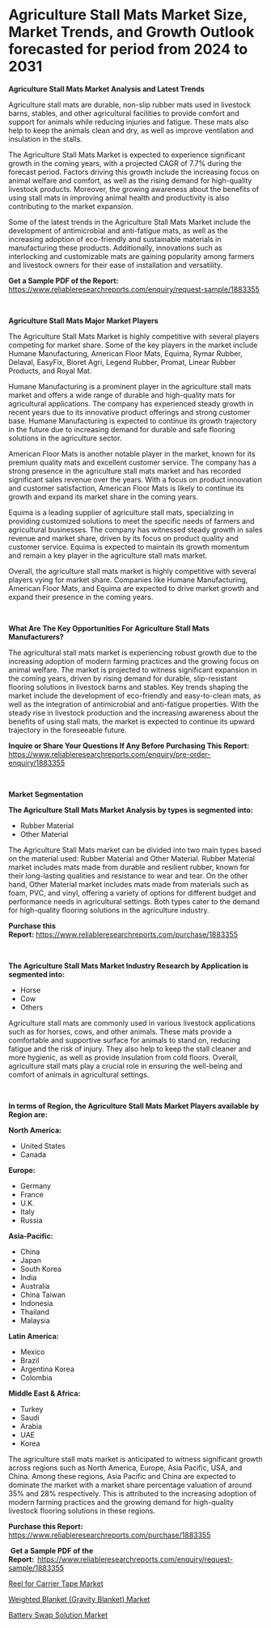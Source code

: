 <p><h1>Agriculture Stall Mats Market Size, Market Trends, and Growth Outlook forecasted for period from 2024 to 2031</h1></p><p><strong>Agriculture Stall Mats Market Analysis and Latest Trends</strong></p>
<p><p>Agriculture stall mats are durable, non-slip rubber mats used in livestock barns, stables, and other agricultural facilities to provide comfort and support for animals while reducing injuries and fatigue. These mats also help to keep the animals clean and dry, as well as improve ventilation and insulation in the stalls.</p><p>The Agriculture Stall Mats Market is expected to experience significant growth in the coming years, with a projected CAGR of 7.7% during the forecast period. Factors driving this growth include the increasing focus on animal welfare and comfort, as well as the rising demand for high-quality livestock products. Moreover, the growing awareness about the benefits of using stall mats in improving animal health and productivity is also contributing to the market expansion.</p><p>Some of the latest trends in the Agriculture Stall Mats Market include the development of antimicrobial and anti-fatigue mats, as well as the increasing adoption of eco-friendly and sustainable materials in manufacturing these products. Additionally, innovations such as interlocking and customizable mats are gaining popularity among farmers and livestock owners for their ease of installation and versatility.</p></p>
<p><strong>Get a Sample PDF of the Report:&nbsp;</strong> <a href="https://www.reliableresearchreports.com/enquiry/request-sample/1883355">https://www.reliableresearchreports.com/enquiry/request-sample/1883355</a></p>
<p>&nbsp;</p>
<p><strong>Agriculture Stall Mats Major Market Players</strong></p>
<p><p>The Agriculture Stall Mats Market is highly competitive with several players competing for market share. Some of the key players in the market include Humane Manufacturing, American Floor Mats, Equima, Rymar Rubber, Delaval, EasyFix, Bioret Agri, Legend Rubber, Promat, Linear Rubber Products, and Royal Mat.</p><p>Humane Manufacturing is a prominent player in the agriculture stall mats market and offers a wide range of durable and high-quality mats for agricultural applications. The company has experienced steady growth in recent years due to its innovative product offerings and strong customer base. Humane Manufacturing is expected to continue its growth trajectory in the future due to increasing demand for durable and safe flooring solutions in the agriculture sector.</p><p>American Floor Mats is another notable player in the market, known for its premium quality mats and excellent customer service. The company has a strong presence in the agriculture stall mats market and has recorded significant sales revenue over the years. With a focus on product innovation and customer satisfaction, American Floor Mats is likely to continue its growth and expand its market share in the coming years.</p><p>Equima is a leading supplier of agriculture stall mats, specializing in providing customized solutions to meet the specific needs of farmers and agricultural businesses. The company has witnessed steady growth in sales revenue and market share, driven by its focus on product quality and customer service. Equima is expected to maintain its growth momentum and remain a key player in the agriculture stall mats market.</p><p>Overall, the agriculture stall mats market is highly competitive with several players vying for market share. Companies like Humane Manufacturing, American Floor Mats, and Equima are expected to drive market growth and expand their presence in the coming years.</p></p>
<p>&nbsp;</p>
<p><strong>What Are The Key Opportunities For Agriculture Stall Mats Manufacturers?</strong></p>
<p><p>The agricultural stall mats market is experiencing robust growth due to the increasing adoption of modern farming practices and the growing focus on animal welfare. The market is projected to witness significant expansion in the coming years, driven by rising demand for durable, slip-resistant flooring solutions in livestock barns and stables. Key trends shaping the market include the development of eco-friendly and easy-to-clean mats, as well as the integration of antimicrobial and anti-fatigue properties. With the steady rise in livestock production and the increasing awareness about the benefits of using stall mats, the market is expected to continue its upward trajectory in the foreseeable future.</p></p>
<p><strong>Inquire or Share Your Questions If Any Before Purchasing This Report:</strong> <a href="https://www.reliableresearchreports.com/enquiry/pre-order-enquiry/1883355">https://www.reliableresearchreports.com/enquiry/pre-order-enquiry/1883355</a></p>
<p>&nbsp;</p>
<p><strong>Market Segmentation</strong></p>
<p><strong>The Agriculture Stall Mats Market Analysis by types is segmented into:</strong></p>
<p><ul><li>Rubber Material</li><li>Other Material</li></ul></p>
<p><p>The Agriculture Stall Mats market can be divided into two main types based on the material used: Rubber Material and Other Material. Rubber Material market includes mats made from durable and resilient rubber, known for their long-lasting qualities and resistance to wear and tear. On the other hand, Other Material market includes mats made from materials such as foam, PVC, and vinyl, offering a variety of options for different budget and performance needs in agricultural settings. Both types cater to the demand for high-quality flooring solutions in the agriculture industry.</p></p>
<p><strong>Purchase this Report:&nbsp;</strong><a href="https://www.reliableresearchreports.com/purchase/1883355">https://www.reliableresearchreports.com/purchase/1883355</a></p>
<p>&nbsp;</p>
<p><strong>The Agriculture Stall Mats Market Industry Research by Application is segmented into:</strong></p>
<p><ul><li>Horse</li><li>Cow</li><li>Others</li></ul></p>
<p><p>Agriculture stall mats are commonly used in various livestock applications such as for horses, cows, and other animals. These mats provide a comfortable and supportive surface for animals to stand on, reducing fatigue and the risk of injury. They also help to keep the stall cleaner and more hygienic, as well as provide insulation from cold floors. Overall, agriculture stall mats play a crucial role in ensuring the well-being and comfort of animals in agricultural settings.</p></p>
<p>&nbsp;</p>
<p><strong>In terms of Region, the Agriculture Stall Mats Market Players available by Region are:</strong></p>
<p>
    <p> <strong> North America: </strong>
        <ul>
            <li>United States</li>
            <li>Canada</li>
        </ul>
        </p> 
    <p> <strong> Europe: </strong>
        <ul>
            <li>Germany</li>
            <li>France</li>
            <li>U.K.</li>
            <li>Italy</li>
            <li>Russia</li>
        </ul>
        </p> 
    <p> <strong> Asia-Pacific: </strong>
        <ul>
            <li>China</li>
            <li>Japan</li>
            <li>South Korea</li>
            <li>India</li>
            <li>Australia</li>
            <li>China Taiwan</li>
            <li>Indonesia</li>
            <li>Thailand</li>
            <li>Malaysia</li>
        </ul>
        </p> 
    <p> <strong> Latin America: </strong>
        <ul>
            <li>Mexico</li>
            <li>Brazil</li>
            <li>Argentina Korea</li>
            <li>Colombia</li>
        </ul>
        </p> 
    <p> <strong> Middle East & Africa: </strong>
        <ul>
            <li>Turkey</li>
            <li>Saudi</li>
            <li>Arabia</li>
            <li>UAE</li>
            <li>Korea</li>
        </ul>
    </p>
    </p>
<p><p>The agriculture stall mats market is anticipated to witness significant growth across regions such as North America, Europe, Asia Pacific, USA, and China. Among these regions, Asia Pacific and China are expected to dominate the market with a market share percentage valuation of around 35% and 28% respectively. This is attributed to the increasing adoption of modern farming practices and the growing demand for high-quality livestock flooring solutions in these regions.</p></p>
<p><strong>Purchase this Report: </strong><a href="https://www.reliableresearchreports.com/purchase/1883355">https://www.reliableresearchreports.com/purchase/1883355</a></p>
<p>&nbsp;<strong>Get a Sample PDF of the Report:&nbsp;&nbsp;</strong><a href="https://www.reliableresearchreports.com/enquiry/request-sample/1883355">https://www.reliableresearchreports.com/enquiry/request-sample/1883355</a></p>
<p><strong></strong></p>
<p><p><a href="https://view.publitas.com/reportprime-1/reel-for-carrier-tape-market-size-and-examines-its-market-scope-with-a-primary-focus-on-growth-opportunities-and-forecasted-trends-spanning-from-2024-to-2031/">Reel for Carrier Tape Market</a></p><p><a href="https://view.publitas.com/reportprime-1/weighted-blanket-gravity-blanket-market-a-comprehensive-report-of-its-market-share-growth-trends-2024-2031/">Weighted Blanket (Gravity Blanket) Market</a></p><p><a href="https://view.publitas.com/reportprime-1/battery-swap-solution-market-size-market-share-and-global-market-analysis-report-2024-2031/">Battery Swap Solution Market</a></p></p>